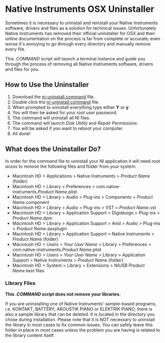 # Native Instruments OSX Uninstaller

Sometimes it is necessary to uninstall and reinstall your Native Instruments software, drivers and files as a solution for technical issues. Unfortunately Native Instruments has removed their official uninstaller for OSX and their online documentation on the process is far from complete or accurate; even worse it's annoying to go through every directory and manually remove every file.

This _.COMMAND_ script will launch a terminal instance and guide you through the process of removing all Native Instruments software, drivers and files for you.

## How to Use the Uninstaller

1. Download the [ni-uninstall.command](https://raw.githubusercontent.com/spencerthayer/Native-Instrumetns-OSX-Uninstaller/master/ni-uninstall.command "ni-uninstall.command") file.
2. Double click the [ni-uninstall.command](https://raw.githubusercontent.com/spencerthayer/Native-Instrumetns-OSX-Uninstaller/master/ni-uninstall.command "ni-uninstall.command") file.
3. When prompted to uninstall everything type either **Y** or **y**.
4. You will then be asked for your _root user_ password.
5. The command will uninstall all NI files.
6. The command will launch _Disk Utility_ and _Repair Permissions_.
7. You will be asked if you want to reboot your computer.
8. All done!

## What does the Uninstaller Do?

In order for the command file to uninstall your NI application it will need _root acess_ to remove the following files and folder from your system:

- Macintosh HD > Applications > Native Instruments > _Product Name_ (folder)
- Macintosh HD > Library > Preferences > com.native-instruments._Product Name_.plist
- Macintosh HD > Library > Audio > Plug-ins > Components > _Product Name_.component
- Macintosh HD > Library > Audio > Plug-ins > VST > _Product Name_.vst
- Macintosh HD > Library > Application Support > Digidesign > Plug-ins > _Product Name_.dpm
- Macintosh HD > Library > Application Support > Avid > Audio > Plug-ins > _Product Name_.aaxplugin
- Macintosh HD > Library > Application Support > Native Instruments > _Product Name_ (folder)
- Macintosh HD > Users > _Your User Name_ > Library > Preferences > com.native-instruments._Product Name_.plist
- Macintosh HD > Users > _Your User Name_ > Library > Application Support > Native Instruments > _Product Name_ (folder)
- Macintosh HD > System > Library > Extensions > NIUSB _Product Name_.kext files

### Library Files

**This _.COMMAND_ script does not remove your libraries.**

If you are uninstalling one of Native Instruments' sample-based programs, i.e. KONTAKT, BATTERY, AKOUSTIK PIANO or ELEKTRIK PIANO, there is also a sample library that can be deleted. It is located in the directory you chose during installation. Please note that it is NOT necessary to uninstall the library in most cases to fix common issues. You can safely leave this folder in place in most cases unless the problem you are having is related to the library content itself.
